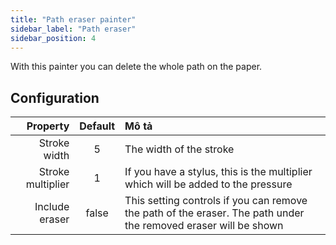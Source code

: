 ```yaml
---
title: "Path eraser painter"
sidebar_label: "Path eraser"
sidebar_position: 4
---
```



With this painter you can delete the whole path on the paper.

## Configuration

|          Property | Default | Mô tả                                                                                                           |
| -----------------:|:-------:|:--------------------------------------------------------------------------------------------------------------- |
|      Stroke width |    5    | The width of the stroke                                                                                         |
| Stroke multiplier |    1    | If you have a stylus, this is the multiplier which will be added to the pressure                                |
|    Include eraser |  false  | This setting controls if you can remove the path of the eraser. The path under the removed eraser will be shown |
